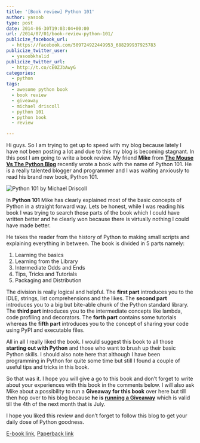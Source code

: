```yaml
---
title: '[Book review] Python 101'
author: yasoob
type: post
date: 2014-06-30T19:03:04+00:00
url: /2014/07/01/book-review-python-101/
publicize_facebook_url:
  - https://facebook.com/509724922449953_688299937925783
publicize_twitter_user:
  - yasoobkhalid
publicize_twitter_url:
  - http://t.co/cE0ZJbAwyG
categories:
  - python
tags:
  - awesome python book
  - book review
  - giveaway
  - michael driscoll
  - python 101
  - python book
  - review

---
```

Hi guys. So I am trying to get up to speed with my blog because lately I have not been posting a lot and due to this my blog is becoming stagnant. In this post I am going to write a book review. My friend **Mike** from **[The Mouse Vs The Python Blog][1]** recently wrote a book with the name of Python 101. He is a really talented blogger and programmer and I was waiting anxiously to read his brand new book, Python 101.

![Python 101 by Michael Driscoll](https://www.blog.pythonlibrary.org/wp-content/uploads/2014/02/mousecovercolor_sm-237x300.jpg)

In **Python 101** Mike has clearly explained most of the basic concepts of Python in a straight forward way. Lets be honest, while I was reading his book I was trying to search those parts of the book which I could have written better and he clearly won because there is virtually nothing I could have made better.

He takes the reader from the history of Python to making small scripts and explaining everything in between. The book is divided in 5 parts namely:

  1. Learning the basics
  2. Learning from the Library
  3. Intermediate Odds and Ends
  4. Tips, Tricks and Tutorials
  5. Packaging and Distribution

The division is really logical and helpful. The **first part** introduces you to the IDLE, strings, list comprehensions and the likes. The **second part** introduces you to a big but bite-able chunk of the Python standard library. The **third part** introduces you to the intermediate concepts like lambda, code profiling and decorators. The **forth part** contains some tutorials whereas the **fifth part** introduces you to the concept of sharing your code using PyPI and executable files.

All in all I really liked the book. I would suggest this book to all those **starting out with Python** and those who want to brush up their basic Python skills. I should also note here that although I have been programming in Python for quite some time but still I found a couple of useful tips and tricks in this book.

So that was it. I hope you will give a go to this book and don&#8217;t forget to write about your experiences with this book in the comments below. I will also ask Mike about a possibility to run a **Giveaway for this book** over here but till then hop over to his blog because **he is [running a Giveaway][3]** which is valid till the 4th of the next month that is July.

I hope you liked this review and don&#8217;t forget to follow this blog to get your daily dose of Python goodness.

[E-book link][2], [Paperback link][4]

 [1]: http://www.blog.pythonlibrary.org/
 [2]: https://gum.co/bppWr
 [3]: http://www.blog.pythonlibrary.org/2014/06/20/book-contest-win-a-copy-of-python-101/
 [4]: http://www.lulu.com/shop/michael-driscoll/python-101/paperback/product-21657364.html
